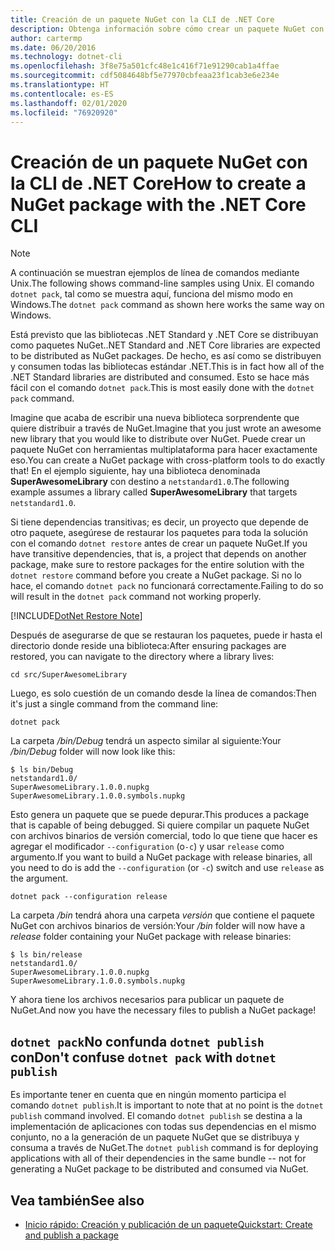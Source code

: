 ```yaml
---
title: Creación de un paquete NuGet con la CLI de .NET Core
description: Obtenga información sobre cómo crear un paquete NuGet con el comando "dotnet pack".
author: cartermp
ms.date: 06/20/2016
ms.technology: dotnet-cli
ms.openlocfilehash: 3f8e75a501cfc48e1c416f71e91290cab1a4ffae
ms.sourcegitcommit: cdf5084648bf5e77970cbfeaa23f1cab3e6e234e
ms.translationtype: HT
ms.contentlocale: es-ES
ms.lasthandoff: 02/01/2020
ms.locfileid: "76920920"
---
```

# <a name="how-to-create-a-nuget-package-with-the-net-core-cli"></a><span data-ttu-id="a1303-103">Creación de un paquete NuGet con la CLI de .NET Core</span><span class="sxs-lookup"><span data-stu-id="a1303-103">How to create a NuGet package with the .NET Core CLI</span></span>

> [!NOTE]
> <span data-ttu-id="a1303-104">A continuación se muestran ejemplos de línea de comandos mediante Unix.</span><span class="sxs-lookup"><span data-stu-id="a1303-104">The following shows command-line samples using Unix.</span></span> <span data-ttu-id="a1303-105">El comando `dotnet pack`, tal como se muestra aquí, funciona del mismo modo en Windows.</span><span class="sxs-lookup"><span data-stu-id="a1303-105">The `dotnet pack` command as shown here works the same way on Windows.</span></span>

<span data-ttu-id="a1303-106">Está previsto que las bibliotecas .NET Standard y .NET Core se distribuyan como paquetes NuGet.</span><span class="sxs-lookup"><span data-stu-id="a1303-106">.NET Standard and .NET Core libraries are expected to be distributed as NuGet packages.</span></span> <span data-ttu-id="a1303-107">De hecho, es así como se distribuyen y consumen todas las bibliotecas estándar .NET.</span><span class="sxs-lookup"><span data-stu-id="a1303-107">This is in fact how all of the .NET Standard libraries are distributed and consumed.</span></span> <span data-ttu-id="a1303-108">Esto se hace más fácil con el comando `dotnet pack`.</span><span class="sxs-lookup"><span data-stu-id="a1303-108">This is most easily done with the `dotnet pack` command.</span></span>

<span data-ttu-id="a1303-109">Imagine que acaba de escribir una nueva biblioteca sorprendente que quiere distribuir a través de NuGet.</span><span class="sxs-lookup"><span data-stu-id="a1303-109">Imagine that you just wrote an awesome new library that you would like to distribute over NuGet.</span></span> <span data-ttu-id="a1303-110">Puede crear un paquete NuGet con herramientas multiplataforma para hacer exactamente eso.</span><span class="sxs-lookup"><span data-stu-id="a1303-110">You can create a NuGet package with cross-platform tools to do exactly that!</span></span> <span data-ttu-id="a1303-111">En el ejemplo siguiente, hay una biblioteca denominada **SuperAwesomeLibrary** con destino a `netstandard1.0`.</span><span class="sxs-lookup"><span data-stu-id="a1303-111">The following example assumes a library called **SuperAwesomeLibrary** that targets `netstandard1.0`.</span></span>

<span data-ttu-id="a1303-112">Si tiene dependencias transitivas; es decir, un proyecto que depende de otro paquete, asegúrese de restaurar los paquetes para toda la solución con el comando `dotnet restore` antes de crear un paquete NuGet.</span><span class="sxs-lookup"><span data-stu-id="a1303-112">If you have transitive dependencies, that is, a project that depends on another package, make sure to restore packages for the entire solution with the `dotnet restore` command before you create a NuGet package.</span></span> <span data-ttu-id="a1303-113">Si no lo hace, el comando `dotnet pack` no funcionará correctamente.</span><span class="sxs-lookup"><span data-stu-id="a1303-113">Failing to do so will result in the `dotnet pack` command not working properly.</span></span>

[!INCLUDE[DotNet Restore Note](~/includes/dotnet-restore-note.md)]

<span data-ttu-id="a1303-114">Después de asegurarse de que se restauran los paquetes, puede ir hasta el directorio donde reside una biblioteca:</span><span class="sxs-lookup"><span data-stu-id="a1303-114">After ensuring packages are restored, you can navigate to the directory where a library lives:</span></span>

```console
cd src/SuperAwesomeLibrary
```

<span data-ttu-id="a1303-115">Luego, es solo cuestión de un comando desde la línea de comandos:</span><span class="sxs-lookup"><span data-stu-id="a1303-115">Then it's just a single command from the command line:</span></span>

```dotnetcli
dotnet pack
```

<span data-ttu-id="a1303-116">La carpeta */bin/Debug* tendrá un aspecto similar al siguiente:</span><span class="sxs-lookup"><span data-stu-id="a1303-116">Your */bin/Debug* folder will now look like this:</span></span>

```console
$ ls bin/Debug
netstandard1.0/
SuperAwesomeLibrary.1.0.0.nupkg
SuperAwesomeLibrary.1.0.0.symbols.nupkg
```

<span data-ttu-id="a1303-117">Esto genera un paquete que se puede depurar.</span><span class="sxs-lookup"><span data-stu-id="a1303-117">This produces a package that is capable of being debugged.</span></span> <span data-ttu-id="a1303-118">Si quiere compilar un paquete NuGet con archivos binarios de versión comercial, todo lo que tiene que hacer es agregar el modificador `--configuration` (o`-c`) y usar `release` como argumento.</span><span class="sxs-lookup"><span data-stu-id="a1303-118">If you want to build a NuGet package with release binaries, all you need to do is add the `--configuration` (or `-c`) switch and use `release` as the argument.</span></span>

```dotnetcli
dotnet pack --configuration release
```

<span data-ttu-id="a1303-119">La carpeta */bin* tendrá ahora una carpeta *versión* que contiene el paquete NuGet con archivos binarios de versión:</span><span class="sxs-lookup"><span data-stu-id="a1303-119">Your */bin* folder will now have a *release* folder containing your NuGet package with release binaries:</span></span>

```console
$ ls bin/release
netstandard1.0/
SuperAwesomeLibrary.1.0.0.nupkg
SuperAwesomeLibrary.1.0.0.symbols.nupkg
```

<span data-ttu-id="a1303-120">Y ahora tiene los archivos necesarios para publicar un paquete de NuGet.</span><span class="sxs-lookup"><span data-stu-id="a1303-120">And now you have the necessary files to publish a NuGet package!</span></span>

## <a name="dont-confuse-dotnet-pack-with-dotnet-publish"></a><span data-ttu-id="a1303-121">`dotnet pack`No confunda `dotnet publish` con</span><span class="sxs-lookup"><span data-stu-id="a1303-121">Don't confuse `dotnet pack` with `dotnet publish`</span></span>

<span data-ttu-id="a1303-122">Es importante tener en cuenta que en ningún momento participa el comando `dotnet publish`.</span><span class="sxs-lookup"><span data-stu-id="a1303-122">It is important to note that at no point is the `dotnet publish` command involved.</span></span> <span data-ttu-id="a1303-123">El comando `dotnet publish` se destina a la implementación de aplicaciones con todas sus dependencias en el mismo conjunto, no a la generación de un paquete NuGet que se distribuya y consuma a través de NuGet.</span><span class="sxs-lookup"><span data-stu-id="a1303-123">The `dotnet publish` command is for deploying applications with all of their dependencies in the same bundle -- not for generating a NuGet package to be distributed and consumed via NuGet.</span></span>

## <a name="see-also"></a><span data-ttu-id="a1303-124">Vea también</span><span class="sxs-lookup"><span data-stu-id="a1303-124">See also</span></span>

- [<span data-ttu-id="a1303-125">Inicio rápido: Creación y publicación de un paquete</span><span class="sxs-lookup"><span data-stu-id="a1303-125">Quickstart: Create and publish a package</span></span>](/nuget/quickstart/create-and-publish-a-package-using-the-dotnet-cli)
